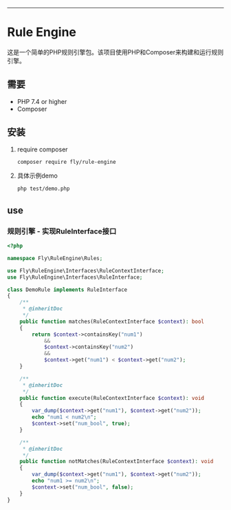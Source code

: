 
---
# Rule Engine

这是一个简单的PHP规则引擎包。该项目使用PHP和Composer来构建和运行规则引擎。

## 需要

- PHP 7.4 or higher
- Composer

## 安装

1. require composer

    ```sh
    composer require fly/rule-engine
    ```
   

2. 具体示例demo
   ```sh
   php test/demo.php
   ```

## use
### 规则引擎 - 实现RuleInterface接口
```php
<?php

namespace Fly\RuleEngine\Rules;

use Fly\RuleEngine\Interfaces\RuleContextInterface;
use Fly\RuleEngine\Interfaces\RuleInterface;

class DemoRule implements RuleInterface
{
    /**
     * @inheritDoc
     */
    public function matches(RuleContextInterface $context): bool
    {
        return $context->containsKey("num1")
            &&
            $context->containsKey("num2")
            &&
            $context->get("num1") < $context->get("num2");
    }

    /**
     * @inheritDoc
     */
    public function execute(RuleContextInterface $context): void
    {
        var_dump($context->get("num1"), $context->get("num2"));
        echo "num1 < num2\n";
        $context->set("num_bool", true);
    }

    /**
     * @inheritDoc
     */
    public function notMatches(RuleContextInterface $context): void
    {
        var_dump($context->get("num1"), $context->get("num2"));
        echo "num1 >= num2\n";
        $context->set("num_bool", false);
    }
}
```

